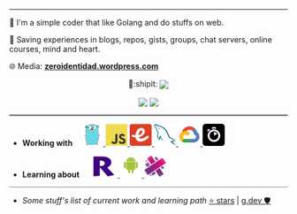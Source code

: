 <hr style="height:2px;border-width:0;color:gray;background-color:gray">

👀 I'm a simple coder that like Golang and do stuffs on web.

🔖 Saving experiences in blogs, repos, gists, groups, chat servers, online courses, mind and heart. 

🌐 Media: **[zeroidentidad.wordpress.com](https://zeroidentidad.wordpress.com)**

<p align="center">
  👋:shipit:
  <img align='center' src="https://visitor-badge.laobi.icu/badge?page_id=zeroidentidad.visitor-badge">
</p>

<p align="center">
  <img align="center" src="https://github-readme-stats.vercel.app/api?username=zeroidentidad&show_icons=true&theme=dark" width="370">
  <img align="center" src="https://github-readme-stats.vercel.app/api/top-langs/?username=zeroidentidad&layout=compact&theme=dark&langs_count=10&hide=css,scss,html,java,plpgsql,objective-c,less,typescript,ruby,starlark,vue,tsql,assembly,hack,python,makefile,perl,c,shell,batchfile,smarty,php,dockerfile,c%2B%2B" width="370"/>  
</p>

<hr style="height:3px;border-width:0;color:gray;background-color:gray">

- **Working with** &nbsp;&nbsp;
<a href="https://go.dev" target="_blank"> <img src="./img/go.svg" alt="go" height="40"/> </a>
<a href="https://developer.mozilla.org/docs/JavaScript" target="_blank"> <img src="./img/js.svg" alt="js" height="40"/> </a>
<a href="https://emberjs.com" target="_blank"> <img src="./img/ember.svg" alt="emberjs" height="40"/> </a>
<a href="https://mysql.com" target="_blank"> <img src="./img/mysql.svg" alt="mysql" height="40"/> </a>
<a href="https://cloud.google.com" target="_blank"> <img src="./img/googlecloud.svg" alt="google cloud" height="40"/> </a>
<a href="https://algolia.com" target="_blank"> <img src="./img/algolia.svg" alt="algolia" height="40"/> </a>

- **Learning about** &nbsp;&nbsp;
<a href="https://developer.roku.com" target="_blank"> <img src="./img/roku.svg" alt="roku tv" height="40"/> </a>
<a href="https://developer.android.com" target="_blank"> <img src="./img/android.svg" alt="android" height="40"/> </a>
<a href="https://docs.aurelia.io" target="_blank"> <img src="./img/aurelia.svg" alt="aureliajs" height="40"/> </a>

<hr style="height:1px;border-width:0;color:gray;background-color:gray">

- *Some stuff's list of current work and learning path* [⭐️ stars](https://github.com/zeroidentidad?tab=stars) | [g.dev 🛡️](https://g.dev/zeroidentidad)
